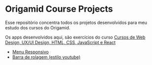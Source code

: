 # Origamid Course Projects

Esse repositório concentra todos os projetos desenvolvidos para meu estudo dos cursos do Origamid.

Os apps desenvolvidos aqui, são exercícios do curso [Cursos de Web Design, UX/UI Design, HTML, CSS, JavaScript e React](https://www.origamid.com/)

- [Menu Responsivo](./MenuResponsivo)
- [Barra de rolagem (estilo youtube)](./BarraRolagem)